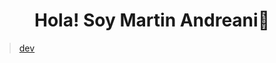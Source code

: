 <div align='center'>
<h1 align= 'center' >Hola! Soy Martin Andreani👋</h1>
</div>
<blockquote class="imgur-embed-pub" lang="en" data-id="a/uGrOfk0"  ><a href="//imgur.com/a/uGrOfk0">dev</a></blockquote><script async src="//s.imgur.com/min/embed.js" charset="utf-8"></script>

